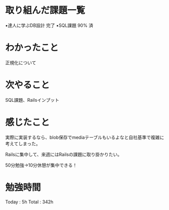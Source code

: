 <h1>取り組んだ課題一覧</h1>

▪️達人に学ぶDB設計 完了
▪️SQL課題 90% 済

<h1>わかったこと</h1>
正規化について

<h1>次やること</h1>
SQL課題、Railsインプット

<h1>感じたこと</h1>
実際に実装するなら、blob保存でmediaテーブルもいるよなと自社基準で複雑に考えてしまった。

Railsに集中して、来週にはRailsの課題に取り掛かりたい。

50分勉強→10分休憩が集中できる！

<h1>勉強時間</h1>
Today : 5h Total : 342h
